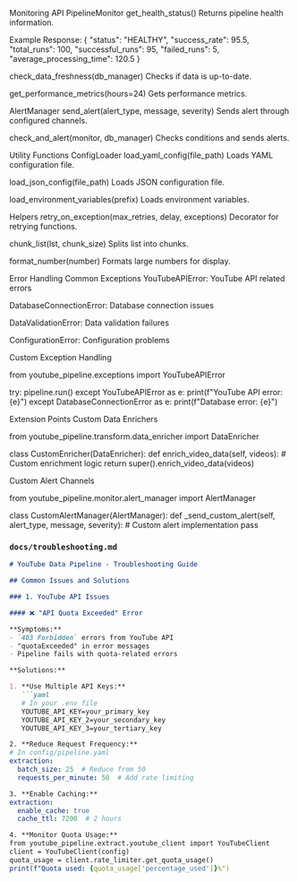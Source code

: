 Monitoring API
PipelineMonitor
get_health_status()
Returns pipeline health information.

Example Response:
{
  "status": "HEALTHY",
  "success_rate": 95.5,
  "total_runs": 100,
  "successful_runs": 95,
  "failed_runs": 5,
  "average_processing_time": 120.5
}

check_data_freshness(db_manager)
Checks if data is up-to-date.

get_performance_metrics(hours=24)
Gets performance metrics.

AlertManager
send_alert(alert_type, message, severity)
Sends alert through configured channels.

check_and_alert(monitor, db_manager)
Checks conditions and sends alerts.

Utility Functions
ConfigLoader
load_yaml_config(file_path)
Loads YAML configuration file.

load_json_config(file_path)
Loads JSON configuration file.

load_environment_variables(prefix)
Loads environment variables.

Helpers
retry_on_exception(max_retries, delay, exceptions)
Decorator for retrying functions.

chunk_list(lst, chunk_size)
Splits list into chunks.

format_number(number)
Formats large numbers for display.

Error Handling
Common Exceptions
YouTubeAPIError: YouTube API related errors

DatabaseConnectionError: Database connection issues

DataValidationError: Data validation failures

ConfigurationError: Configuration problems

Custom Exception Handling

from youtube_pipeline.exceptions import YouTubeAPIError

try:
    pipeline.run()
except YouTubeAPIError as e:
    print(f"YouTube API error: {e}")
except DatabaseConnectionError as e:
    print(f"Database error: {e}")


Extension Points
Custom Data Enrichers

from youtube_pipeline.transform.data_enricher import DataEnricher

class CustomEnricher(DataEnricher):
    def enrich_video_data(self, videos):
        # Custom enrichment logic
        return super().enrich_video_data(videos)

Custom Alert Channels

from youtube_pipeline.monitor.alert_manager import AlertManager

class CustomAlertManager(AlertManager):
    def _send_custom_alert(self, alert_type, message, severity):
        # Custom alert implementation
        pass


### `docs/troubleshooting.md`
```markdown
# YouTube Data Pipeline - Troubleshooting Guide

## Common Issues and Solutions

### 1. YouTube API Issues

#### ❌ "API Quota Exceeded" Error

**Symptoms:**
- `403 Forbidden` errors from YouTube API
- "quotaExceeded" in error messages
- Pipeline fails with quota-related errors

**Solutions:**

1. **Use Multiple API Keys:**
   ```yaml
   # In your .env file
   YOUTUBE_API_KEY=your_primary_key
   YOUTUBE_API_KEY_2=your_secondary_key
   YOUTUBE_API_KEY_3=your_tertiary_key

2. **Reduce Request Frequency:**
# In config/pipeline.yaml
extraction:
  batch_size: 25  # Reduce from 50
  requests_per_minute: 50  # Add rate limiting

3. **Enable Caching:**
extraction:
  enable_cache: true
  cache_ttl: 7200  # 2 hours

4. **Monitor Quota Usage:**
from youtube_pipeline.extract.youtube_client import YouTubeClient
client = YouTubeClient(config)
quota_usage = client.rate_limiter.get_quota_usage()
print(f"Quota used: {quota_usage['percentage_used']}%")

